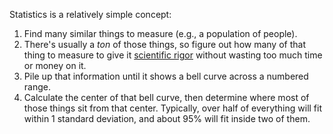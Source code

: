 Statistics is a relatively simple concept:

1. Find many similar things to measure (e.g., a population of people).
2. There's usually a *ton* of those things, so figure out how many of that thing to measure to give it [scientific rigor](science.md) without wasting too much time or money on it.
3. Pile up that information until it shows a bell curve across a numbered range.
4. Calculate the center of that bell curve, then determine where most of those things sit from that center. Typically, over half of everything will fit within 1 standard deviation, and about 95% will fit inside two of them.
